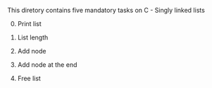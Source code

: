 This diretory contains five mandatory tasks on C - Singly linked lists

0. Print list

1. List length

2. Add node

3. Add node at the end

4. Free list
